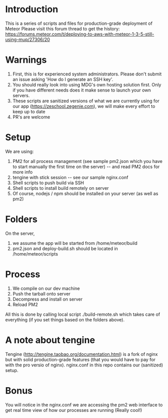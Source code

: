 # Introduction
This is a series of scripts and files for production-grade deployment of Meteor
Please visit this forum thread to get the history: https://forums.meteor.com/t/deploying-to-aws-with-meteor-1-3-5-still-using-mup/27306/20

# Warnings
1. First, this is for experienced system administrators. Please don't submit an issue asking 'How do I generate an SSH key'. 
2. You should really look into using MDG's own hosting solution first. Only if you have different needs does it make sense to launch your own servers.
3. These scripts are sanitized versions of what we are currently using for our app (https://zeschool.zegenie.com), we will make every effort to keep up to date
4. PR's are welcome

# Setup
We are using:

1. PM2 for all process management (see sample pm2.json which you have to start manually the first time on the server) -- and read PM2 docs for more info
2. tengine with stick session -- see our sample nginx.conf
3. Shell scripts to push build via SSH
4. Shell scripts to install build remotely on server
5. Of course, nodejs / npm should be installed on your server (as well as pm2)

# Folders

On the server, 
1. we assume the app will be started from /home/meteor/build
2. pm2.json and deploy-build.sh should be located in /home/meteor/scripts


# Process
1. We compile on our dev machine
2. Push the tarball onto server
3. Decompress and install on server
4. Reload PM2

All this is done by calling local script ./build-remote.sh which takes care of everything (if you set things based on the folders above).

# A note about tengine
Tengine (http://tengine.taobao.org/documentation.html) is a fork of nginx but with solid production-grade features (that you would have to pay for with the pro versio of nginx). nginx.conf in this repo contains our (sanitized) setup. 

# Bonus
You will notice in the nginx.conf we are accessing the pm2 web interface to get real time view of how our processes are running (Really cool!)
